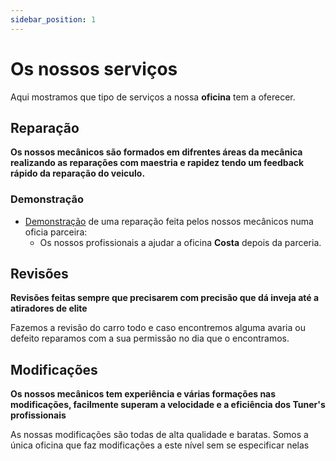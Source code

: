 ```yaml
---
sidebar_position: 1
---
```


# Os nossos serviços

Aqui mostramos que tipo de serviços a nossa **oficina** tem a oferecer.

## Reparação

**Os nossos mecânicos são formados em difrentes áreas da mecânica realizando as reparações com maestria e rapidez tendo um feedback rápido da reparação do veiculo.**


### Demonstração

- [Demonstração](https://www.youtube.com/watch?v=x7vnNAe3wgM) de uma reparação feita pelos nossos mecânicos numa oficia parceira:
  - Os nossos profissionais a ajudar a oficina **Costa** depois da parceria.

## Revisões

**Revisões feitas sempre que precisarem com precisão que dá inveja até a atiradores de elite**

Fazemos a revisão do carro todo e caso encontremos alguma avaria ou defeito reparamos com a sua permissão no dia que o encontramos.

## Modificações

**Os nossos mecânicos tem experiência e várias formações nas modificações, facilmente superam a velocidade e a eficiência dos Tuner's profissionais**

As nossas modificações são todas de alta qualidade e baratas. Somos a única oficina que faz modificações a este nível sem se especificar nelas

